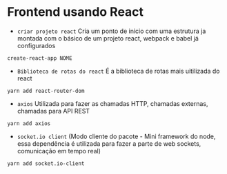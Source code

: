# Frontend usando React

- `criar projeto react` Cria um ponto de inicio com uma estrutura ja montada com o básico de um projeto react, webpack e babel já configurados

```
create-react-app NOME
```

- `Biblioteca de rotas do react` É a biblioteca de rotas mais uitilizada do react

```
yarn add react-router-dom
```


- `axios` Utilizada para fazer as chamadas HTTP, chamadas externas, chamadas para API REST

```
yarn add axios
```
- `socket.io client` (Modo cliente do pacote - Mini framework do node, essa dependência é utilizada para fazer a parte de web sockets, comunicação em tempo real)
```
yarn add socket.io-client

```
